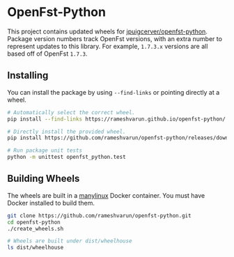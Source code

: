 # OpenFst-Python

This project contains updated wheels for [jpuigcerver/openfst-python](https://github.com/jpuigcerver/openfst-python).
Package version numbers track OpenFst versions, with an extra number to represent updates to this library.
For example, `1.7.3.x` versions are all based off of OpenFst `1.7.3`.

## Installing

You can install the package by using `--find-links` or pointing directly at a wheel.

```bash
# Automatically select the correct wheel.
pip install --find-links https://rameshvarun.github.io/openfst-python/ openfst-python==1.7.3.2

# Directly install the provided wheel.
pip install https://github.com/rameshvarun/openfst-python/releases/download/v1.7.3.1/openfst_python-1.7.3.1-cp37-cp37m-manylinux_2_17_x86_64.manylinux2014_x86_64.whl

# Run package unit tests
python -m unittest openfst_python.test
```

## Building Wheels

The wheels are built in a [manylinux](https://github.com/pypa/manylinux) Docker container. You must have Docker installed to build them.

```bash
git clone https://github.com/rameshvarun/openfst-python.git
cd openfst-python
./create_wheels.sh

# Wheels are built under dist/wheelhouse
ls dist/wheelhouse
```
